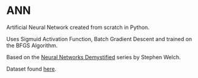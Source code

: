 # ANN
Artificial Neural Network created from scratch in Python.


Uses Sigmuid Activation Function, Batch Gradient Descent and trained on the BFGS Algorithm.

Based on the [Neural Networks Demystified](https://www.youtube.com/playlist?list=PLiaHhY2iBX9hdHaRr6b7XevZtgZRa1PoU) series by Stephen Welch.

Dataset found [here](https://www.kaggle.com/manjeetsingh/retaildataset).
